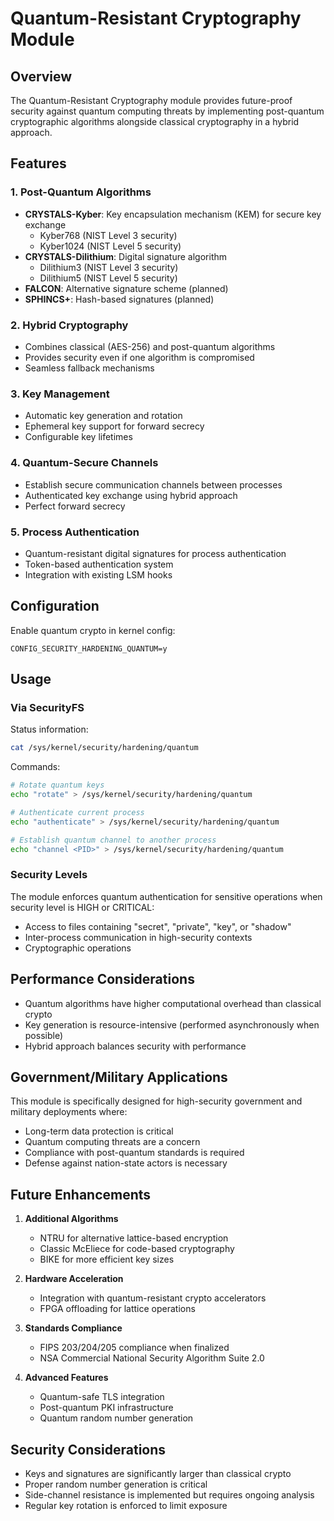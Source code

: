 # Quantum-Resistant Cryptography Module

## Overview

The Quantum-Resistant Cryptography module provides future-proof security against quantum computing threats by implementing post-quantum cryptographic algorithms alongside classical cryptography in a hybrid approach.

## Features

### 1. Post-Quantum Algorithms
- **CRYSTALS-Kyber**: Key encapsulation mechanism (KEM) for secure key exchange
  - Kyber768 (NIST Level 3 security)
  - Kyber1024 (NIST Level 5 security)
- **CRYSTALS-Dilithium**: Digital signature algorithm
  - Dilithium3 (NIST Level 3 security)
  - Dilithium5 (NIST Level 5 security)
- **FALCON**: Alternative signature scheme (planned)
- **SPHINCS+**: Hash-based signatures (planned)

### 2. Hybrid Cryptography
- Combines classical (AES-256) and post-quantum algorithms
- Provides security even if one algorithm is compromised
- Seamless fallback mechanisms

### 3. Key Management
- Automatic key generation and rotation
- Ephemeral key support for forward secrecy
- Configurable key lifetimes

### 4. Quantum-Secure Channels
- Establish secure communication channels between processes
- Authenticated key exchange using hybrid approach
- Perfect forward secrecy

### 5. Process Authentication
- Quantum-resistant digital signatures for process authentication
- Token-based authentication system
- Integration with existing LSM hooks

## Configuration

Enable quantum crypto in kernel config:
```
CONFIG_SECURITY_HARDENING_QUANTUM=y
```

## Usage

### Via SecurityFS

Status information:
```bash
cat /sys/kernel/security/hardening/quantum
```

Commands:
```bash
# Rotate quantum keys
echo "rotate" > /sys/kernel/security/hardening/quantum

# Authenticate current process
echo "authenticate" > /sys/kernel/security/hardening/quantum

# Establish quantum channel to another process
echo "channel <PID>" > /sys/kernel/security/hardening/quantum
```

### Security Levels

The module enforces quantum authentication for sensitive operations when security level is HIGH or CRITICAL:
- Access to files containing "secret", "private", "key", or "shadow"
- Inter-process communication in high-security contexts
- Cryptographic operations

## Performance Considerations

- Quantum algorithms have higher computational overhead than classical crypto
- Key generation is resource-intensive (performed asynchronously when possible)
- Hybrid approach balances security with performance

## Government/Military Applications

This module is specifically designed for high-security government and military deployments where:
- Long-term data protection is critical
- Quantum computing threats are a concern
- Compliance with post-quantum standards is required
- Defense against nation-state actors is necessary

## Future Enhancements

1. **Additional Algorithms**
   - NTRU for alternative lattice-based encryption
   - Classic McEliece for code-based cryptography
   - BIKE for more efficient key sizes

2. **Hardware Acceleration**
   - Integration with quantum-resistant crypto accelerators
   - FPGA offloading for lattice operations

3. **Standards Compliance**
   - FIPS 203/204/205 compliance when finalized
   - NSA Commercial National Security Algorithm Suite 2.0

4. **Advanced Features**
   - Quantum-safe TLS integration
   - Post-quantum PKI infrastructure
   - Quantum random number generation

## Security Considerations

- Keys and signatures are significantly larger than classical crypto
- Proper random number generation is critical
- Side-channel resistance is implemented but requires ongoing analysis
- Regular key rotation is enforced to limit exposure